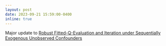 ```yaml
---
layout: post
date: 2023-09-21 15:59:00-0400
inline: true
---
```


Major update to [Robust Fitted-Q-Evaluation and Iteration under Sequentially Exogenous Unobserved Confounders](https://github.com/angelamzhou/preprints/blob/main/robust_fqi.pdf)